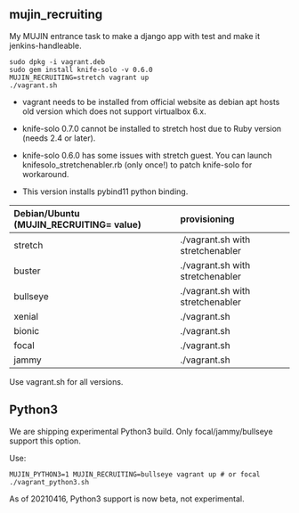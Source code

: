 ## mujin\_recruiting

My MUJIN entrance task to make a django app with test and make it jenkins-handleable.

```
sudo dpkg -i vagrant.deb
sudo gem install knife-solo -v 0.6.0
MUJIN_RECRUITING=stretch vagrant up
./vagrant.sh
```

- vagrant needs to be installed from official website as debian apt hosts old version which does not support virtualbox 6.x.
- knife-solo 0.7.0 cannot be installed to stretch host due to Ruby version (needs 2.4 or later).
- knife-solo 0.6.0 has some issues with stretch guest. You can launch knifesolo\_stretchenabler.rb (only once!) to patch knife-solo for workaround.

- This version installs pybind11 python binding.

|Debian/Ubuntu (MUJIN\_RECRUITING= value)|provisioning|
|:--|:--|
|stretch|./vagrant.sh with stretchenabler|
|buster|./vagrant.sh with stretchenabler|
|bullseye|./vagrant.sh with stretchenabler|
|xenial|./vagrant.sh|
|bionic|./vagrant.sh|
|focal|./vagrant.sh|
|jammy|./vagrant.sh|

Use vagrant.sh for all versions.

## Python3

We are shipping experimental Python3 build. Only focal/jammy/bullseye support this option.

Use:

```
MUJIN_PYTHON3=1 MUJIN_RECRUITING=bullseye vagrant up # or focal
./vagrant_python3.sh
```

As of 20210416, Python3 support is now beta, not experimental.
